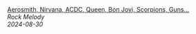<!--2024-08-30 13:00:27-->
<div class="yb">
  <a class="nodecor" href="/posts.html?rok/aerosmith_nirvana_acdc_queen_bon_jovi_scorpions_guns_n_roses_best_classic_rock_of_70_80s_90s">
    <img class="preview" data-videoid="8jcoVQ5NI7w" src="https://i1.ytimg.com/vi/8jcoVQ5NI7w/hqdefault.jpg" align="middle" alt="">
  </a>
  <div class="inlbl text">
    <a class="nodecor" href="/posts.html?rok/aerosmith_nirvana_acdc_queen_bon_jovi_scorpions_guns_n_roses_best_classic_rock_of_70_80s_90s">Aerosmith, Nirvana, ACDC, Queen, Bon Jovi, Scorpions, Guns...</a><br>
    <i class="smaller2">Rock Melody</i><br>
    <i class="smaller3">2024-08-30</i>
  </div>
</div>
